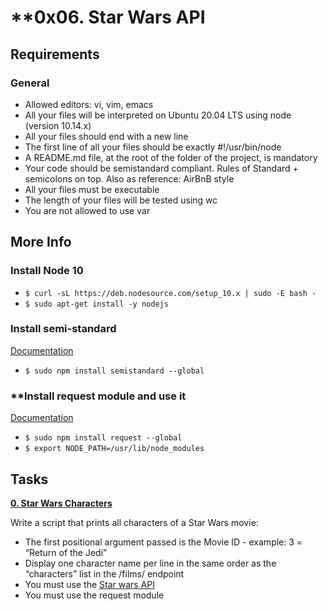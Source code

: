 # **0x06. Star Wars API

## **Requirements**

### **General**

* Allowed editors: vi, vim, emacs
* All your files will be interpreted on Ubuntu 20.04 LTS using node (version 10.14.x)
* All your files should end with a new line
* The first line of all your files should be exactly #!/usr/bin/node
* A README.md file, at the root of the folder of the project, is mandatory
* Your code should be semistandard compliant. Rules of Standard + semicolons on top. Also as reference: AirBnB style
* All your files must be executable
* The length of your files will be tested using wc
* You are not allowed to use var

## **More Info**

### **Install Node 10**
* ```$ curl -sL https://deb.nodesource.com/setup_10.x | sudo -E bash -```
* ```$ sudo apt-get install -y nodejs```

### **Install semi-standard**

[Documentation](https://github.com/standard/semistandard)
* ```$ sudo npm install semistandard --global```

### **Install request module and use it

[Documentation](https://github.com/request/request)

* ```$ sudo npm install request --global```
* ```$ export NODE_PATH=/usr/lib/node_modules```


## **Tasks**

**[0. Star Wars Characters](./0-starwars_characters.js)**

Write a script that prints all characters of a Star Wars movie:

* The first positional argument passed is the Movie ID - example: 3 = “Return of the Jedi”
* Display one character name per line in the same order as the “characters” list in the /films/ endpoint
* You must use the [Star wars API](https://swapi-api.alx-tools.com/)
* You must use the request module
